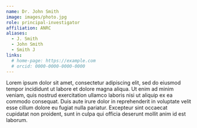 ```yaml
---
name: Dr. John Smith
image: images/photo.jpg
role: principal-investigator
affiliation: ANRC
aliases:
  - J. Smith
  - John Smith
  - Smith J
links:
  # home-page: https://example.com
  # orcid: 0000-0000-0000-0000
---
```


Lorem ipsum dolor sit amet, consectetur adipiscing elit, sed do eiusmod tempor incididunt ut labore et dolore magna aliqua. Ut enim ad minim veniam, quis nostrud exercitation ullamco laboris nisi ut aliquip ex ea commodo consequat. Duis aute irure dolor in reprehenderit in voluptate velit esse cillum dolore eu fugiat nulla pariatur. Excepteur sint occaecat cupidatat non proident, sunt in culpa qui officia deserunt mollit anim id est laborum.
